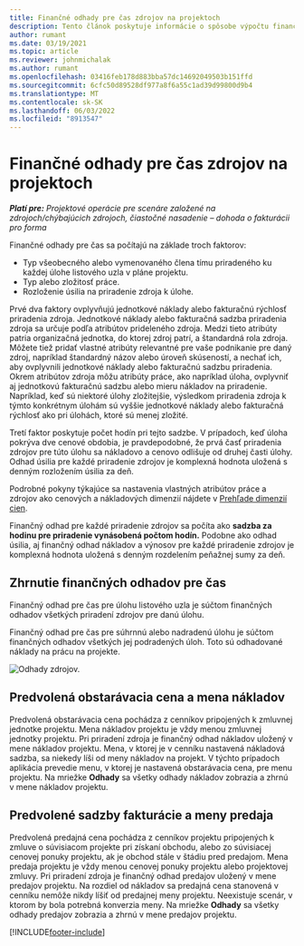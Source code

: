 ```yaml
---
title: Finančné odhady pre čas zdrojov na projektoch
description: Tento článok poskytuje informácie o spôsobe výpočtu finančných odhadov pre čas.
author: rumant
ms.date: 03/19/2021
ms.topic: article
ms.reviewer: johnmichalak
ms.author: rumant
ms.openlocfilehash: 03416feb178d883bba57dc14692049503b151ffd
ms.sourcegitcommit: 6cfc50d89528df977a8f6a55c1ad39d99800d9b4
ms.translationtype: MT
ms.contentlocale: sk-SK
ms.lasthandoff: 06/03/2022
ms.locfileid: "8913547"
---
```

# <a name="financial-estimates-for-resource-time-on-projects"></a>Finančné odhady pre čas zdrojov na projektoch

_**Platí pre:** Projektové operácie pre scenáre založené na zdrojoch/chýbajúcich zdrojoch, čiastočné nasadenie – dohoda o fakturácii pro forma_

Finančné odhady pre čas sa počítajú na základe troch faktorov: 

- Typ všeobecného alebo vymenovaného člena tímu priradeného ku každej úlohe listového uzla v pláne projektu. 
- Typ alebo zložitosť práce.
- Rozloženie úsilia na priradenie zdroja k úlohe. 

Prvé dva faktory ovplyvňujú jednotkové náklady alebo fakturačnú rýchlosť priradenia zdroja. Jednotkové náklady alebo fakturačná sadzba priradenia zdroja sa určuje podľa atribútov prideleného zdroja. Medzi tieto atribúty patria organizačná jednotka, do ktorej zdroj patrí, a štandardná rola zdroja. Môžete tiež pridať vlastné atribúty relevantné pre vaše podnikanie pre daný zdroj, napríklad štandardný názov alebo úroveň skúseností, a nechať ich, aby ovplyvnili jednotkové náklady alebo fakturačnú sadzbu priradenia.
Okrem atribútov zdroja môžu atribúty práce, ako napríklad úloha, ovplyvniť aj jednotkovú fakturačnú sadzbu alebo mieru nákladov na priradenie. Napríklad, keď sú niektoré úlohy zložitejšie, výsledkom priradenia zdroja k týmto konkrétnym úlohám sú vyššie jednotkové náklady alebo fakturačná rýchlosť ako pri úlohách, ktoré sú menej zložité.   

Tretí faktor poskytuje počet hodín pri tejto sadzbe. V prípadoch, keď úloha pokrýva dve cenové obdobia, je pravdepodobné, že prvá časť priradenia zdrojov pre túto úlohu sa nákladovo a cenovo odlišuje od druhej časti úlohy. Odhad úsilia pre každé priradenie zdrojov je komplexná hodnota uložená s denným rozložením úsilia za deň.

Podrobné pokyny týkajúce sa nastavenia vlastných atribútov práce a zdrojov ako cenových a nákladových dimenzií nájdete v [Prehľade dimenzií cien](../pricing-costing/pricing-dimensions-overview.md).

Finančný odhad pre každé priradenie zdrojov sa počíta ako **sadzba za hodinu pre priradenie vynásobená počtom hodín.**  Podobne ako odhad úsilia, aj finančný odhad nákladov a výnosov pre každé priradenie zdrojov je komplexná hodnota uložená s denným rozdelením peňažnej sumy za deň. 

## <a name="summarizing-financial-estimates-for-time"></a>Zhrnutie finančných odhadov pre čas
Finančný odhad pre čas pre úlohu listového uzla je súčtom finančných odhadov všetkých priradení zdrojov pre danú úlohu.

Finančný odhad pre čas pre súhrnnú alebo nadradenú úlohu je súčtom finančných odhadov všetkých jej podradených úloh. Toto sú odhadované náklady na prácu na projekte. 

![Odhady zdrojov.](./media/navigation12.png)

## <a name="default-cost-price-and-cost-currency"></a>Predvolená obstarávacia cena a mena nákladov

Predvolená obstarávacia cena pochádza z cenníkov pripojených k zmluvnej jednotke projektu. Mena nákladov projektu je vždy menou zmluvnej jednotky projektu. Pri priradení zdroja je finančný odhad nákladov uložený v mene nákladov projektu. Mena, v ktorej je v cenníku nastavená nákladová sadzba, sa niekedy líši od meny nákladov na projekt. V týchto prípadoch aplikácia prevedie menu, v ktorej je nastavená obstarávacia cena, pre menu projektu. Na mriežke **Odhady** sa všetky odhady nákladov zobrazia a zhrnú v mene nákladov projektu. 

## <a name="default-bill-rate-and-sales-currency"></a>Predvolené sadzby fakturácie a meny predaja

Predvolená predajná cena pochádza z cenníkov projektu pripojených k zmluve o súvisiacom projekte pri získaní obchodu, alebo zo súvisiacej cenovej ponuky projektu, ak je obchod stále v štádiu pred predajom. Mena predaja projektu je vždy menou cenovej ponuky projektu alebo projektovej zmluvy. Pri priradení zdroja je finančný odhad predajov uložený v mene predajov projektu. Na rozdiel od nákladov sa predajná cena stanovená v cenníku nemôže nikdy líšiť od predajnej meny projektu. Neexistuje scenár, v ktorom by bola potrebná konverzia meny. Na mriežke **Odhady** sa všetky odhady predajov zobrazia a zhrnú v mene predajov projektu. 

[!INCLUDE[footer-include](../includes/footer-banner.md)]
